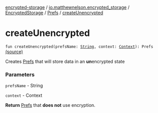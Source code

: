 [encrypted-storage](../../../index.md) / [io.matthewnelson.encrypted_storage](../../index.md) / [EncryptedStorage](../index.md) / [Prefs](index.md) / [createUnencrypted](./create-unencrypted.md)

# createUnencrypted

`fun createUnencrypted(prefsName: `[`String`](https://kotlinlang.org/api/latest/jvm/stdlib/kotlin/-string/index.html)`, context: `[`Context`](https://developer.android.com/reference/android/content/Context.html)`): Prefs` [(source)](https://github.com/05nelsonm/encrypted-storage/blob/master/encrypted-storage/src/main/java/io/matthewnelson/encrypted_storage/EncryptedStorage.kt#L90)

Creates [Prefs](index.md) that will store data in an **un**encrypted state

### Parameters

`prefsName` - String

`context` - Context

**Return**
[Prefs](index.md) that **does not** use encryption.

